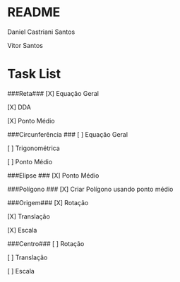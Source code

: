 # README #

Daniel Castriani Santos

Vitor Santos

# Task List #

###Reta###
[X] Equação Geral

[X] DDA

[X] Ponto Médio

###Circunferência ###
[ ] Equação Geral

[ ] Trigonométrica

[ ] Ponto Médio

###Elipse ###
[X] Ponto Médio

###Polígono ###
[X] Criar Polígono usando ponto médio

###Origem###
[X] Rotação

[X] Translação

[X] Escala

###Centro###
[ ] Rotação

[ ] Translação

[ ] Escala
